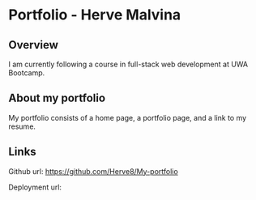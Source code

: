 # Portfolio - Herve Malvina
## Overview

I am currently following a course in full-stack web development at UWA Bootcamp.
## About my portfolio

My portfolio consists of a home page, a portfolio page, and a link to my resume.

## Links

Github url: https://github.com/Herve8/My-portfolio

Deployment url: 

